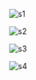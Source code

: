 ![s1](https://user-images.githubusercontent.com/59179832/114282544-f819ab80-9a5d-11eb-89bd-ed4741c208d4.JPG)

![s2](https://user-images.githubusercontent.com/59179832/114282555-049e0400-9a5e-11eb-8fc8-9a173cd6587c.JPG)

![s3](https://user-images.githubusercontent.com/59179832/114282558-0e276c00-9a5e-11eb-8ada-c01253fff66a.JPG)

![s4](https://user-images.githubusercontent.com/59179832/114282568-17b0d400-9a5e-11eb-80ba-2a27aa8fd183.JPG)
